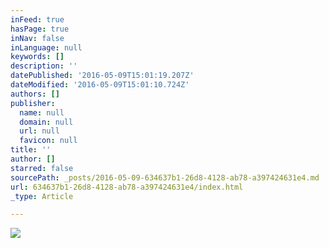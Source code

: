 ```yaml
---
inFeed: true
hasPage: true
inNav: false
inLanguage: null
keywords: []
description: ''
datePublished: '2016-05-09T15:01:19.207Z'
dateModified: '2016-05-09T15:01:10.724Z'
authors: []
publisher:
  name: null
  domain: null
  url: null
  favicon: null
title: ''
author: []
starred: false
sourcePath: _posts/2016-05-09-634637b1-26d8-4128-ab78-a397424631e4.md
url: 634637b1-26d8-4128-ab78-a397424631e4/index.html
_type: Article

---
```

![](https://the-grid-user-content.s3-us-west-2.amazonaws.com/c100ffad-0d50-4d76-b193-b66211d66a34.jpg)